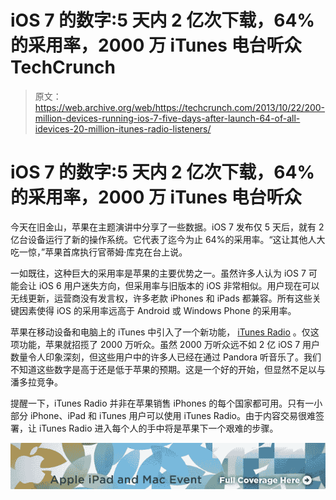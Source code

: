 # iOS 7 的数字:5 天内 2 亿次下载，64%的采用率，2000 万 iTunes 电台听众 TechCrunch

> 原文：<https://web.archive.org/web/https://techcrunch.com/2013/10/22/200-million-devices-running-ios-7-five-days-after-launch-64-of-all-idevices-20-million-itunes-radio-listeners/>

# iOS 7 的数字:5 天内 2 亿次下载，64%的采用率，2000 万 iTunes 电台听众

今天在旧金山，苹果在主题演讲中分享了一些数据。iOS 7 发布仅 5 天后，就有 2 亿台设备运行了新的操作系统。它代表了迄今为止 64%的采用率。“这让其他人大吃一惊，”苹果首席执行官蒂姆·库克在台上说。

一如既往，这种巨大的采用率是苹果的主要优势之一。虽然许多人认为 iOS 7 可能会让 iOS 6 用户迷失方向，但采用率与旧版本的 iOS 非常相似。用户现在可以无线更新，运营商没有发言权，许多老款 iPhones 和 iPads 都兼容。所有这些关键因素使得 iOS 的采用率远高于 Android 或 Windows Phone 的采用率。

苹果在移动设备和电脑上的 iTunes 中引入了一个新功能， [iTunes Radio](https://web.archive.org/web/20221208145257/https://beta.techcrunch.com/2013/06/10/itunes-radio/) 。仅这项功能，苹果就招揽了 2000 万听众。虽然 2000 万听众远不如 2 亿 iOS 7 用户数量令人印象深刻，但这些用户中的许多人已经在通过 Pandora 听音乐了。我们不知道这些数字是高于还是低于苹果的预期。这是一个好的开始，但显然不足以与潘多拉竞争。

提醒一下，iTunes Radio 并非在苹果销售 iPhones 的每个国家都可用。只有一小部分 iPhone、iPad 和 iTunes 用户可以使用 iTunes Radio。由于内容交易很难签署，让 iTunes Radio 进入每个人的手中将是苹果下一个艰难的步骤。

[![](img/52173b63bbd3870a7d308ef41a355e46.png)](https://web.archive.org/web/20221208145257/https://beta.techcrunch.com/tag/ipad-2013)